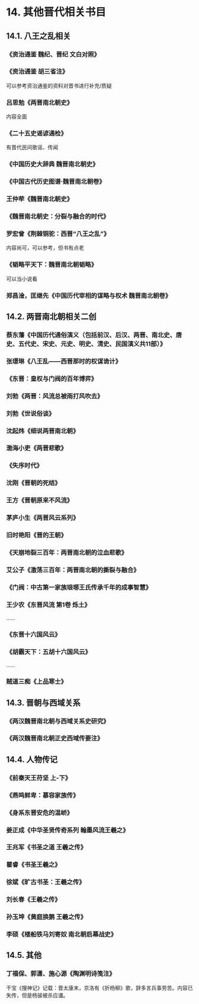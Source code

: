 # 14. 其他晋代相关书目
## 14.1. 八王之乱相关
### 《资治通鉴 魏纪、晋纪 文白对照》
### 《资治通鉴 胡三省注》
可以参考资治通鉴的资料对晋书进行补充/质疑

### 吕思勉《两晋南北朝史》
内容全面

### 《二十五史谣谚通检》
有晋代民间歌谣、传闻

### 《中国历史大辞典 魏晋南北朝史》

### 《中国古代历史图谱·魏晋南北朝卷》

### 王仲荦《魏晋南北朝史》

### 《魏晋南北朝史：分裂与融合的时代》

### 罗宏曾《荆棘铜驼：西晋“八王之乱”》
内容尚可，可以参考，但书有点老

### 《韬略平天下：魏晋南北朝韬略》
可以当小说看

### 郑昌淦，匡继先《中国历代宰相的谋略与权术 魏晋南北朝卷》

## 14.2. 两晋南北朝相关二创
### 蔡东藩《中国历代通俗演义（包括前汉、后汉、两晋、南北史、唐史、五代史、宋史、元史、明史、清史、民国演义共11部）》
### 张璟琳《八王乱——西晋那时的权谋诡计》
### 《东晋：皇权与门阀的百年博弈》
### 刘勃《两晋：风流总被雨打风吹去》
### 刘勃《世说俗谈》
### 沈起炜《细说两晋南北朝》
### 渤海小吏《两晋悲歌》
### 《失序时代》
### 沈刚《晋朝的死结》
### 王方《晋朝原来不风流》
### 茅庐小生《两晋风云系列》
### 旧时艳阳《晋的王朝》
### 《天崩地裂三百年：两晋南北朝的泣血悲歌》
### 艾公子《激荡三百年：两晋南北朝的撕裂与融合》
### 《门阀：中古第一家族琅琊王氏传承千年的成事智慧》
### 王少农《东晋风流 第1卷 烁土》

……

### 《东晋十六国风云》
### 《胡霸天下：五胡十六国风云》
……

### 贼道三痴《上品寒士》

## 14.3. 晋朝与西域关系
### 《两汉魏晋南北朝与西域关系史研究》
### 《两汉魏晋南北朝正史西域传要注》

## 14.4. 人物传记

### 《前秦天王苻坚 上-下》
### 《燕鸣鲜卑：慕容家族传》

### 《身系东晋安危的温峤》

### 姜正成《中华圣贤传奇系列 翰墨风流王羲之》
### 王兆军《书圣之道 王羲之传》
### 瞿睿《书圣王羲之》
### 徐斌《旷古书圣：王羲之传》
### 刘长春《王羲之传》
### 孙玉坤《黄庭换鹅 王羲之传》

### 李硕《楼船铁马刘寄奴 南北朝启幕战史》

## 14.5. 其他

### 丁福保、郭潇、施心源《陶渊明诗笺注》


干宝《搜神记》记载：晋太康末，京洛有《折杨柳》歌，辞多言兵事劳苦。内容已失传，但是杨骏被杀应谶。






